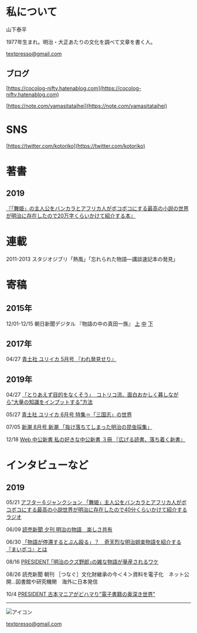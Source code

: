 # 私について

山下泰平

1977年生まれ。明治・大正あたりの文化を調べて文章を書く人。

textpresso@gmail.com

## ブログ
[https://cocolog-nifty.hatenablog.com](https://cocolog-nifty.hatenablog.com)

[https://note.com/yamasitataihei](https://note.com/yamasitataihei)

# SNS

[https://twitter.com/kotoriko](https://twitter.com/kotoriko)

# 著書

## 2019

[『「舞姫」の主人公をバンカラとアフリカ人がボコボコにする最高の小説の世界が明治に存在したので20万字くらいかけて紹介する本』](https://amzn.to/2QWzIjN)

# 連載

2011-2013 スタジオジブリ「熱風」「忘れられた物語―講談速記本の発見」

# 寄稿

## 2015年

12/01-12/15 朝日新聞デジタル 『物語の中の真田一族』 [上](http://www.asahi.com/special/sanada/tales-of-sanada-part1.html) [中](http://www.asahi.com/special/sanada/tales-of-sanada-part2.html) [下](http://www.asahi.com/special/sanada/tales-of-sanada-part3.html)

## 2017年

04/27 [青土社 ユリイカ 5月号 『われ発見せり』](http://www.seidosha.co.jp/book/index.php?id=3039)

## 2019年

04/27 [「とりあえず目的をなくそう」　コトリコ流、面白おかしく暮しながら“大量の知識をインプットする”方法](https://nlab.itmedia.co.jp/nl/articles/1904/27/news012.html)

05/27 [青土社 ユリイカ 6月号 特集＝「三国志」の世界](http://www.seidosha.co.jp/book/index.php?id=3303)

07/05 [新潮 8月号 新潮 「抜け落ちてしまった明治の昆虫採集」](https://www.shinchosha.co.jp/shincho/backnumber/20190705/)

12/18 [Web 中公新書 私の好きな中公新書 ３冊 『広げる読書、落ち着く新書』](http://www.chuko.co.jp/shinsho/portal/113176.html)

# インタビューなど

## 2019

05/21 [アフター６ジャンクション 「舞姫」主人公をバンカラとアフリカ人がボコボコにする最高の小説世界が明治に存在したので40分くらいかけて紹介するラジオ](https://www.tbsradio.jp/372592)

06/09 [読売新聞 夕刊  明治の物語　楽しさ共有]()

06/30 [「物語が停滞するとぶん殴る」？　奇天烈な明治娯楽物語を紹介する『まいボコ』とは](https://dot.asahi.com/aera/2019062700082.html)

08/16 [PRESIDENT  ｢明治のクズ野郎｣の雑な物語が量産されるワケ](https://president.jp/articles/-/29583)

08/26 読売新聞 朝刊 ［つなぐ］文化財継承の今＜４＞資料を電子化　ネット公開…図書館や研究機関　海外に日本発信

10/4 [PRESIDENT 古本マニアがどハマり"電子書籍の奥深き世界" ](https://president.jp/articles/-/30139)

---

![アイコン](https://avatars3.githubusercontent.com/u/8539891?s=400&u=72e01a44816cc3b790f74f80bdac7e6de1a16cfd&v=4)

textpresso@gmail.com
